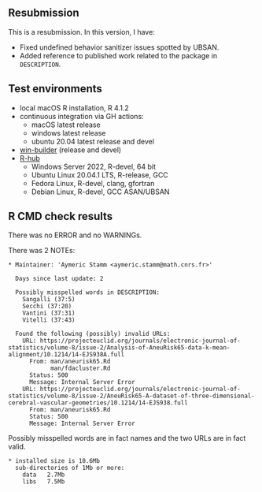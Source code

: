 ## Resubmission
This is a resubmission. In this version, I have:

* Fixed undefined behavior sanitizer issues spotted by UBSAN.
* Added reference to published work related to the package in `DESCRIPTION`.

## Test environments
* local macOS R installation, R 4.1.2
* continuous integration via GH actions:
  * macOS latest release
  * windows latest release
  * ubuntu 20.04 latest release and devel
* [win-builder](https://win-builder.r-project.org/) (release and devel)
* [R-hub](https://builder.r-hub.io)
  - Windows Server 2022, R-devel, 64 bit
  - Ubuntu Linux 20.04.1 LTS, R-release, GCC
  - Fedora Linux, R-devel, clang, gfortran
  - Debian Linux, R-devel, GCC ASAN/UBSAN

## R CMD check results
There was no ERROR and no WARNINGs.

There was 2 NOTEs:

    * Maintainer: 'Aymeric Stamm <aymeric.stamm@math.cnrs.fr>'

      Days since last update: 2
      
      Possibly misspelled words in DESCRIPTION:
        Sangalli (37:5)
        Secchi (37:20)
        Vantini (37:31)
        Vitelli (37:43)

      Found the following (possibly) invalid URLs:
        URL: https://projecteuclid.org/journals/electronic-journal-of-statistics/volume-8/issue-2/Analysis-of-AneuRisk65-data-k-mean-alignment/10.1214/14-EJS938A.full
          From: man/aneurisk65.Rd
                man/fdacluster.Rd
          Status: 500
          Message: Internal Server Error
        URL: https://projecteuclid.org/journals/electronic-journal-of-statistics/volume-8/issue-2/AneuRisk65-A-dataset-of-three-dimensional-cerebral-vascular-geometries/10.1214/14-EJS938.full
          From: man/aneurisk65.Rd
          Status: 500
          Message: Internal Server Error

Possibly misspelled words are in fact names and the two URLs are in fact valid.

    * installed size is 10.6Mb
      sub-directories of 1Mb or more:
        data   2.7Mb
        libs   7.5Mb
